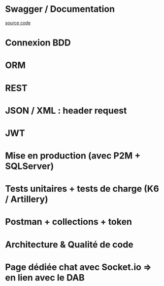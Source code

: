 # Swagger / Documentation

[source code](./routes/API/productApiRoutes.js)

# Connexion BDD



# ORM

# REST

# JSON / XML : header request

# JWT

# Mise en production (avec P2M + SQLServer)

# Tests unitaires + tests de charge (K6 / Artillery)

# Postman + collections + token

# Architecture & Qualité de code

# Page dédiée chat avec Socket.io => en lien avec le DAB
